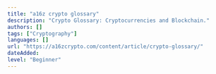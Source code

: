 ```yaml
---
title: "a16z crypto glossary"
description: "Crypto Glossary: Cryptocurrencies and Blockchain."
authors: []
tags: ["Cryptography"]
languages: []
url: "https://a16zcrypto.com/content/article/crypto-glossary/"
dateAdded: 
level: "Beginner"
---
```


